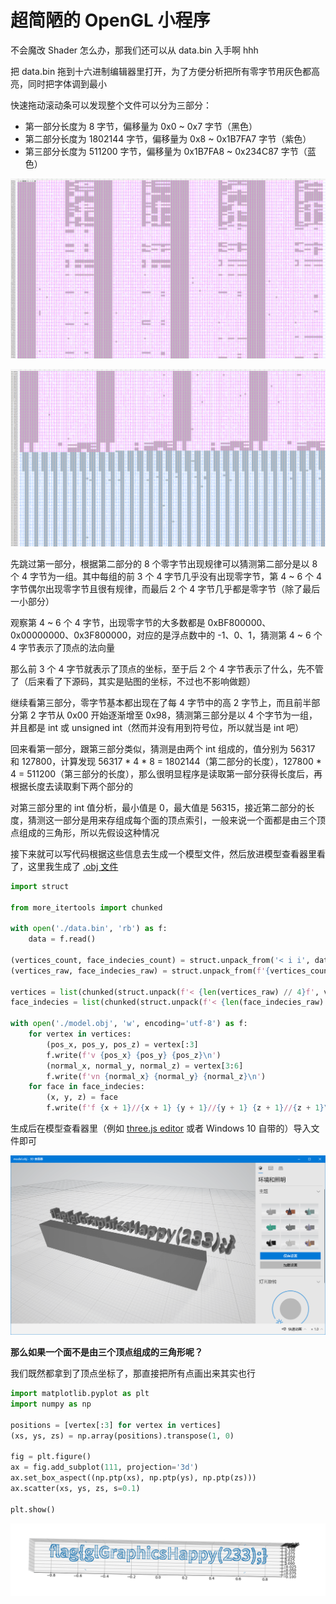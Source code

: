 # 超简陋的 OpenGL 小程序

不会魔改 Shader 怎么办，那我们还可以从 data.bin 入手啊 hhh

把 data.bin 拖到十六进制编辑器里打开，为了方便分析把所有零字节用灰色都高亮，同时把字体调到最小

快速拖动滚动条可以发现整个文件可以分为三部分：

- 第一部分长度为 8 字节，偏移量为 0x0 ~ 0x7 字节（黑色）
- 第二部分长度为 1802144 字节，偏移量为 0x8 ~ 0x1B7FA7 字节（紫色）
- 第三部分长度为 511200 字节，偏移量为 0x1B7FA8 ~ 0x234C87 字节（蓝色）

![hex-editor-1](assets/hex-editor-1.png)

![hex-editor-2](assets/hex-editor-2.png)

先跳过第一部分，根据第二部分的 8 个零字节出现规律可以猜测第二部分是以 8 个 4 字节为一组。其中每组的前 3 个 4 字节几乎没有出现零字节，第 4 ~ 6 个 4 字节偶尔出现零字节且很有规律，而最后 2 个 4 字节几乎都是零字节（除了最后一小部分）

观察第 4 ~ 6 个 4 字节，出现零字节的大多数都是 0xBF800000、0x00000000、0x3F800000，对应的是浮点数中的 -1、0、1，猜测第 4 ~ 6 个 4 字节表示了顶点的法向量

那么前 3 个 4 字节就表示了顶点的坐标，至于后 2 个 4 字节表示了什么，先不管了（后来看了下源码，其实是贴图的坐标，不过也不影响做题）

继续看第三部分，零字节基本都出现在了每 4 字节中的高 2 字节上，而且前半部分第 2 字节从 0x00 开始逐渐增至 0x98，猜测第三部分是以 4 个字节为一组，并且都是 int 或 unsigned int（然而并没有用到符号位，所以就当是 int 吧）

回来看第一部分，跟第三部分类似，猜测是由两个 int 组成的，值分别为 56317 和 127800，计算发现 56317 \* 4 \* 8 = 1802144（第二部分的长度），127800 \* 4 = 511200（第三部分的长度），那么很明显程序是读取第一部分获得长度后，再根据长度去读取剩下两个部分的

对第三部分里的 int 值分析，最小值是 0，最大值是 56315，接近第二部分的长度，猜测这一部分是用来存组成每个面的顶点索引，一般来说一个面都是由三个顶点组成的三角形，所以先假设这种情况

接下来就可以写代码根据这些信息去生成一个模型文件，然后放进模型查看器里看了，这里我生成了 [.obj 文件](https://en.wikipedia.org/wiki/Wavefront_.obj_file)

```python
import struct

from more_itertools import chunked

with open('./data.bin', 'rb') as f:
    data = f.read()

(vertices_count, face_indecies_count) = struct.unpack_from('< i i', data, 0)
(vertices_raw, face_indecies_raw) = struct.unpack_from(f'{vertices_count * 4 * 8}s {face_indecies_count * 4}s', data, 8)

vertices = list(chunked(struct.unpack(f'< {len(vertices_raw) // 4}f', vertices_raw), 8))
face_indecies = list(chunked(struct.unpack(f'< {len(face_indecies_raw) // 4}i', face_indecies_raw), 3))

with open('./model.obj', 'w', encoding='utf-8') as f:
    for vertex in vertices:
        (pos_x, pos_y, pos_z) = vertex[:3]
        f.write(f'v {pos_x} {pos_y} {pos_z}\n')
        (normal_x, normal_y, normal_z) = vertex[3:6]
        f.write(f'vn {normal_x} {normal_y} {normal_z}\n')
    for face in face_indecies:
        (x, y, z) = face
        f.write(f'f {x + 1}//{x + 1} {y + 1}//{y + 1} {z + 1}//{z + 1}\n')
```

生成后在模型查看器里（例如 [three.js editor](https://threejs.org/editor/) 或者 Windows 10 自带的）导入文件即可

![3d-viewer-flag](assets/3d-viewer-flag.png)

**那么如果一个面不是由三个顶点组成的三角形呢？**

我们既然都拿到了顶点坐标了，那直接把所有点画出来其实也行

```python
import matplotlib.pyplot as plt
import numpy as np

positions = [vertex[:3] for vertex in vertices]
(xs, ys, zs) = np.array(positions).transpose(1, 0)

fig = plt.figure()
ax = fig.add_subplot(111, projection='3d')
ax.set_box_aspect((np.ptp(xs), np.ptp(ys), np.ptp(zs)))
ax.scatter(xs, ys, zs, s=0.1)

plt.show()
```

![matplot-flag](assets/matplot-flag.png)

